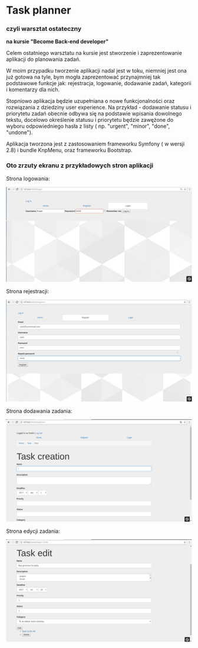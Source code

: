 # Task planner
### czyli warsztat ostateczny  
__na kursie "Become Back-end developer"__

Celem ostatniego warsztatu na kursie jest stworzenie i zaprezentowanie aplikacji do planowania zadań.

W moim przypadku tworzenie aplikacji nadal jest w toku, niemniej jest ona już gotowa na tyle, 
bym mogła zaprezentować przynajmniej tak podstawowe funkcje jak: rejestracja, logowanie, dodawanie zadań,
kategorii i komentarzy dla nich. 

Stopniowo aplikacja będzie uzupełniana o nowe funkcjonalności oraz rozwiązania z dziedziny user experience.
Na przykład - dodawanie statusu i priorytetu zadań obecnie odbywa się na podstawie wpisania dowolnego tekstu, 
docelowo określenie statusu i priorytetu będzie zawężone do wyboru odpowiedniego hasła z listy ( np. "urgent", "minor", "done", "undone").


Aplikacja tworzona jest z zastosowaniem frameworku Symfony ( w wersji 2.8) i bundle KnpMenu, oraz frameworku Bootstrap.


### Oto zrzuty ekranu z przykładowych stron aplikacji


Strona logowania:

![LoginImg](task_planner/photo/login.png)

Strona rejestracji:

![RegistrationImg](task_planner/photo/registration.png)

Strona dodawania zadania:

![NewTaskImg](task_planner/photo/newtask.png)

Strona edycji zadania:

![TaskEditionImg](task_planner/photo/taskedition.png)
